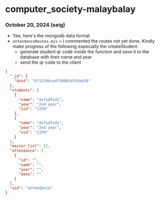 # computer_society-malaybalay
 

### October 20, 2024 (seig)

- Yee, here's the mongodb data format
- `attendanceRoutes.mjs` = I commented the routes not yet done. Kindly make progress of the following especially the createStudent.
    - generate student qr code inside the function and save it to the database with their name and year
    - send the qr code to the client 

```json
{
  "_id": {
    "$oid": "671239bcad710001df42e410"
  },
  "students": [
    {
      "name": "dsfsdfsds",
      "year": "2nd year",
      "uid": "1159"
    },
    {
      "name": "dsfsdfsds",
      "year": "2nd year",
      "uid": "1159"
    }
  ],
  "master_list": [],
  "attendance": [
    {
      "id": "",
      "name": "",
      "year": "",
      "date": ""
    }
  ],
  "uid": "attendance"
}
```
